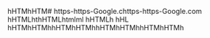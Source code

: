 hHTMhHTM# https-https-Google.chttps-https-Google.com
hHTMLhthHTMLhtmlml 
hHTMLh
hHL
hHTMhHTMhhHTMhHTMhhHTMhHTMhhHTMhHTMh